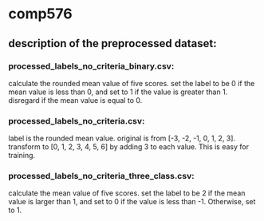 # comp576

## description of the preprocessed dataset:
### processed_labels_no_criteria_binary.csv: 
calculate the rounded mean value of five scores. set the label to be 0 if the mean value is less than 0, and set to 1 if the value is greater than 1. disregard if the mean value is equal to 0.

### processed_labels_no_criteria.csv: 
label is the rounded mean value. original is from [-3, -2, -1, 0, 1, 2, 3]. transform to [0, 1, 2, 3, 4, 5, 6] by adding 3 to each value. This is easy for training.

### processed_labels_no_criteria_three_class.csv: 
calculate the mean value of five scores. set the label to be 2 if the mean value is larger than 1, and set to 0 if the value is less than -1. Otherwise, set to 1.
